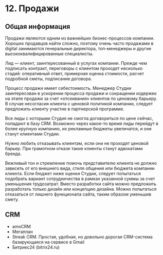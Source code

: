 # 12. Продажи

## Общая информация

Продажи являются одним из важнейших бизнес-процессов компании. Хороших продавцов найти сложно, поэтому очень часто продажами в digital занимаются генеральные директора, топ-менеджеры и другие высококвалифицированные специалисты.

Лид — клиент, заинтересованный в услугах компании. Прежде чем подписать контракт, переговоры с клиентом проходят несколько стадий: оперативный ответ, примерная оценка стоимости, расчет подробной сметы, подписание договора.

Процесс продажи имеет себестоимость. Менеджер Студии заинтересован в ускорении процесса продажи и сокращении издержек на этапе продажи за счет «отсеивания» клиентов по ценовому барьеру. В случае несогласия клиента с ценовой политикой компании, следует предложить клиенту участие в партнерской программе.

Все лиды с которыми Студия не смогла договориться по цене сейчас, попадают в базу CRM. Возможно через какое-то время лиды перейдут в более крупную компанию, их рекламные бюджеты увеличатся, и они станут клиентами Студии.

Нужно любить отказывать клиентам, если они не проходят ценовой барьер. При грамотном отказе такие клиенты станут адвокатами бренда.

Вежливый тон и стремление помочь представителю клиента не должно зависеть от его внешнего вида, стиля общения или бюджета компании клиента. Если бюджет ниже оценки Студии, следует попытаться подобрать вариант сотрудничества в рамках указанной суммы за счет уменьшения трудозатрат. Вместо разработки сайта можно предложить разработать только дизайн или концепцию дизайна. Можно попытаться отказаться от лишнего функционала сайта, таким образом уменьшив смету.

## CRM

- amoCRM
- Мегаплан
- Streak CRM. Простая, удобная, но довольно дорогая CRM-система базирующаяся на сервисе в Gmail
- Битрикс24 (bitrix24.ru)